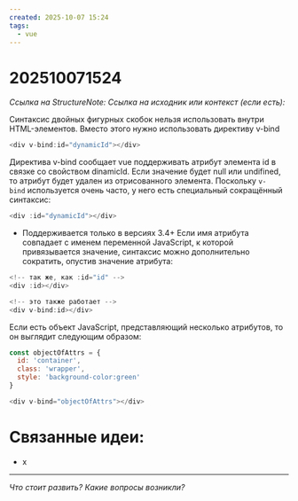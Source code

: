 ```yaml
---
created: 2025-10-07 15:24
tags:
  - vue
---
```

# 202510071524
*Ссылка на StructureNote:*
*Ссылка на исходник или контекст (если есть):* 

Синтаксис двойных фигурных скобок нельзя использовать внутри HTML-элементов. Вместо этого нужно использовать директиву v-bind
```js
<div v-bind:id="dynamicId"></div>
```
Директива v-bind сообщает vue поддерживать атрибут элемента id в связке со свойством dinamicId. Если значение будет null или undifined, то атрибут будет удален из отрисованного элемента.
Поскольку `v-bind` используется очень часто, у него есть специальный сокращённый синтаксис:
```js
<div :id="dynamicId"></div>
```
- Поддерживается только в версиях 3.4+
Если имя атрибута совпадает с именем переменной JavaScript, к которой привязывается значение, синтаксис можно дополнительно сократить, опустив значение атрибута:
```js
<!-- так же, как :id="id" -->
<div :id></div>

<!-- это также работает -->
<div v-bind:id></div>
```
Если есть объект JavaScript, представляющий несколько атрибутов, то он выглядит следующим образом:
```js
const objectOfAttrs = {
  id: 'container',
  class: 'wrapper',
  style: 'background-color:green'
}

<div v-bind="objectOfAttrs"></div>
```

# Связанные идеи:
* х
---

*Что стоит развить? Какие вопросы возникли?*